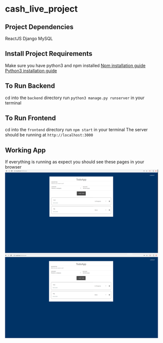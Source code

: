 # cash_live_project

## Project Dependencies
ReactJS
Django
MySQL

## Install Project Requirements
Make sure you have python3 and npm installed
[Npm installation guide](https://docs.npmjs.com/cli/install)
[Python3 installation guide](https://realpython.com/installing-python/)

## To Run Backend
cd into the `backend` directory
run `python3 manage.py runserver` in your terminal

## To Run Frontend
cd into the `frontend` directory
run `npm start` in your terminal
The server should be running at `http://localhost:3000`

## Working App
If everything is running as expect you should see these pages in your browser
![Login Page](https://github.com/tgritter/cash_live_project/blob/master/login_page.png)
![Todo Page](https://github.com/tgritter/cash_live_project/blob/master/todo_page.png)
